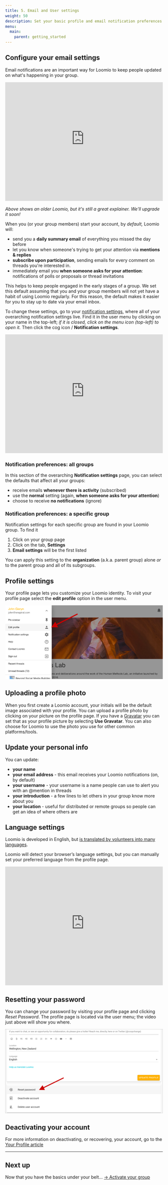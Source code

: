 ```yaml
---
title: 5. Email and User settings
weight: 50
description: Set your basic profile and email notification preferences.
menu:
  main:
    parent: getting_started
---
```


## Configure your email settings

Email notifications are an important way for Loomio to keep people updated on what's happening in your group.

<iframe width="100%" height="380px" src="https://www.youtube-nocookie.com/embed/np02ObWLpJM" frameborder="0" allowfullscreen></iframe>

_Above shows an older Loomio, but it's still a great explainer. We'll upgrade it soon!_

When you (or your group members) start your account, by _default,_ Loomio will:

- send you a **daily summary email** of everything you missed the day before
- let you know when someone's trying to get your attention via **mentions & replies**
- **subscribe upon participation**, sending emails for every comment on threads you're interested in.
- immediately email you **when someone asks for your attention**: notifications of polls or proposals or thread invitations

This helps to keep people engaged in the early stages of a group. We set this default assuming that you and your group members will not yet have a habit of using Loomio regularly. For this reason, the default makes it easier for you to stay up to date via your email inbox.

To change these settings, go to your [notification settings](https://www.loomio.org/email_preferences), where all of your overarching notification settings live. Find it in the user menu by clicking on your name in the top-left; _if it is closed, click on the menu icon (top-left) to open it._ Then click the cog icon / **Notification settings**.

<iframe width="100%" height="380px" src="https://www.youtube-nocookie.com/embed/VMhTAL5oXI8" frameborder="0" allowfullscreen></iframe>

### Notification preferences: all groups

In this section of the overarching **Notification settings** page, you can select the defaults that affect all your groups:

- receive emails **whenever there is activity** (subscribed)
- use the **normal** setting (again, **when someone asks for your attention**)
- choose to receive **no notifications** (ignore)

### Notification preferences: a specific group

Notification settings for each specific group are found in your Loomio group. To find it

1. Click on your group page
2. Click on the tab, **Settings**
3. **Email settings** will be the first listed

You can apply this setting to the **organization** (a.k.a. parent group) alone _or_ to the parent group and all of its subgroups.

## Profile settings

Your profile page lets you customize your Loomio identity. To visit your profile page select the **edit profile** option in the user menu.

![](edit_profile.png)

## Uploading a profile photo
When you first create a Loomio account, your initials will be the default image associated with your profile. You can upload a profile photo by clicking on your picture on the profile page. If you have a [Gravatar](https://en.gravatar.com/) you can set that as your profile picture by selecting **Use Gravatar**. You can also choose for Loomio to use the photo you use for other common platforms/tools.

## Update your personal info

You can update:

* **your name**
* **your email address** - this email receives your Loomio notifications (on, by default)
* **your username** - your username is a name people can use to alert you with an @mention in threads
* **your introduction** - a few lines to let others in your group know more about you
* **your location** - useful for distributed or remote groups so people can get an idea of where others are

## Language settings
Loomio is developed in English, but [is translated by volunteers into many languages](https://www.loomio.org/g/cpaM3Hsv/loomio-community-translation).

Loomio will detect your browser’s language settings, but you can manually set your preferred language from the profile page.

<iframe width="100%" height="380px" src="https://www.youtube-nocookie.com/embed/0llDGzowrXU" frameborder="0" allowfullscreen></iframe>

## Resetting your password
You can change your password by visiting your profile page and clicking _Reset Password_. The profile page is located via the user menu; the video just above will show you where.

![](reset_password.png)

## Deactivating your account

For more information on deactivating, or recovering, your account, go to the [Your Profile article](/en/user_manual/users/user_profile)

---

## Next up

Now that you have the basics under your belt... [→ Activate your group](../activating)
